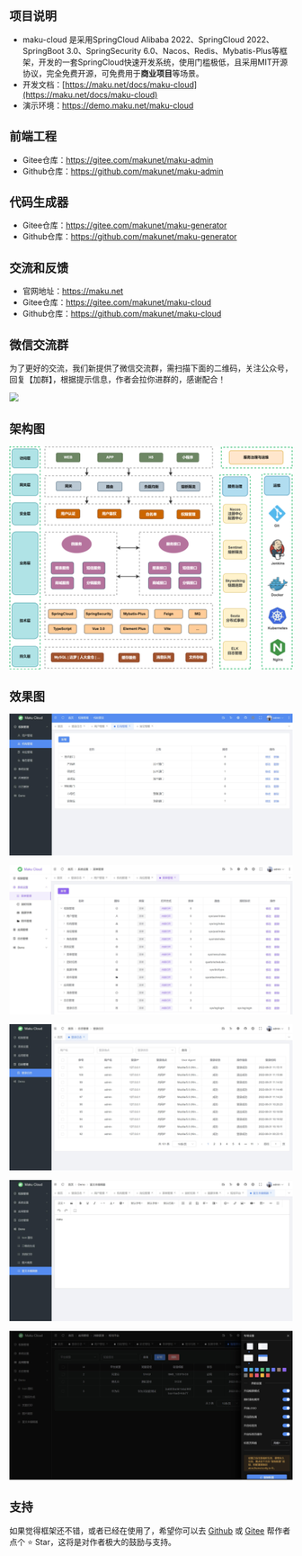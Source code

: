 ## 项目说明
- maku-cloud 是采用SpringCloud Alibaba 2022、SpringCloud 2022、 SpringBoot 3.0、SpringSecurity 6.0、Nacos、Redis、Mybatis-Plus等框架，开发的一套SpringCloud快速开发系统，使用门槛极低，且采用MIT开源协议，完全免费开源，可免费用于**商业项目**等场景。
- 开发文档：[https://maku.net/docs/maku-cloud](https://maku.net/docs/maku-cloud)
- 演示环境：https://demo.maku.net/maku-cloud


## 前端工程
- Gitee仓库：https://gitee.com/makunet/maku-admin
- Github仓库：https://github.com/makunet/maku-admin


## 代码生成器
- Gitee仓库：https://gitee.com/makunet/maku-generator
- Github仓库：https://github.com/makunet/maku-generator


## 交流和反馈
- 官网地址：https://maku.net
- Gitee仓库：https://gitee.com/makunet/maku-cloud
- Github仓库：https://github.com/makunet/maku-cloud

## 微信交流群
为了更好的交流，我们新提供了微信交流群，需扫描下面的二维码，关注公众号，回复【加群】，根据提示信息，作者会拉你进群的，感谢配合！

![](https://maku.net/app/img/qrcode.jpg)


## 架构图
![输入图片说明](images/0.png)

## 效果图
![输入图片说明](images/1.jpg)

![输入图片说明](images/2.jpg)

![输入图片说明](images/3.jpg)

![输入图片说明](images/4.jpg)

![输入图片说明](images/5.jpg)

## 支持
如果觉得框架还不错，或者已经在使用了，希望你可以去 [Github](https://github.com/makunet/maku-cloud) 或 [Gitee](https://gitee.com/makunet/maku-cloud) 帮作者点个 ⭐ Star，这将是对作者极大的鼓励与支持。
